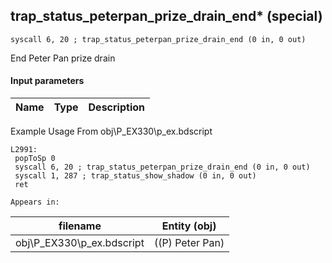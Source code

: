 ## trap_status_peterpan_prize_drain_end* (special)

`syscall 6, 20 ; trap_status_peterpan_prize_drain_end (0 in, 0 out)`

End Peter Pan prize drain

#### Input parameters
| Name | Type | Description
|------|------|------------


Example Usage From obj\P_EX330\p_ex.bdscript
```plaintext
L2991:
 popToSp 0
 syscall 6, 20 ; trap_status_peterpan_prize_drain_end (0 in, 0 out)
 syscall 1, 287 ; trap_status_show_shadow (0 in, 0 out)
 ret
```





	Appears in:
| filename | Entity (obj)
|----------|-------------
| obj\P_EX330\p_ex.bdscript       | ((P) Peter Pan)          




